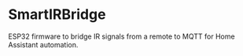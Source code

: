 # SmartIRBridge
ESP32 firmware to bridge IR signals from a remote to MQTT for Home Assistant automation.
